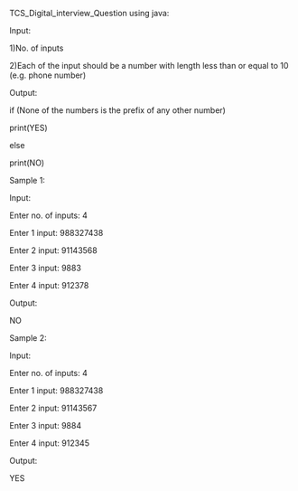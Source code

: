 TCS_Digital_interview_Question using java:

Input: 

1)No. of inputs

2)Each of the input should be a number with length less than or equal to 10 (e.g. phone number)


Output:

if (None of the numbers is the prefix of any other number)

  print(YES)
  
else

  print(NO)



Sample 1:

Input:

Enter no. of inputs: 4

Enter 1 input: 988327438

Enter 2 input: 91143568

Enter 3 input: 9883

Enter 4 input: 912378

Output:

NO


Sample 2:

Input:

Enter no. of inputs: 4

Enter 1 input: 988327438

Enter 2 input: 91143567

Enter 3 input: 9884

Enter 4 input: 912345

Output:

YES

